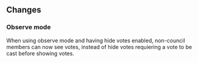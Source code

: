 ## Changes

### Observe mode

When using observe mode and having hide votes enabled, non-council members can now see votes, instead of hide votes requiering a vote to be cast before showing votes.